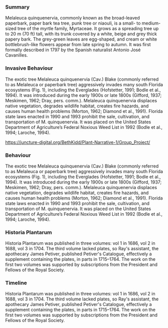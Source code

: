 <param ve-config
  title="Paper Bark Tree"
  author="Phoebe Botticelli Pohl, Sierra Roark, Beth Kidd"
  banner="https://upload.wikimedia.org/wikipedia/commons/0/02/Paperbark_Trees_in_Coombabah.png"
  layout="vertical">
  
### Summary
Melaleuca quinquenervia, commonly known as the broad-leaved paperbark, paper bark tea tree, punk tree or niaouli, is a small- to medium-sized tree of the myrtle family, Myrtaceae. It grows as a spreading tree up to 20 m (70 ft) tall, with its trunk covered by a white, beige and grey thick papery bark. The grey-green leaves are egg-shaped, and cream or white bottlebrush-like flowers appear from late spring to autumn. It was first formally described in 1797 by the Spanish naturalist Antonio José Cavanilles.
<param ve-image 
url="https://upload.wikimedia.org/wikipedia/commons/e/e0/Paperbark_%28bark%29.JPG"
label="Bark" 
description="Bark
license="CC BY-SA 3.0">

### Invasive Behaviour
The exotic tree Melaleuca quinquenervia (Cav.) Blake (commonly referred to as Melaleuca or paperbark tree) aggressively invades many south Florida ecosystems (Fig. 1), including the Everglades (Hofstetter, 1991; Bodle et al., 1994). It was introduced during the early 1900s or late 1800s (Gifford, 1937; Meskimen, 1962; Dray, pers. comm.). Melaleuca quinquenervia displaces native vegetation, degrades wildlife habitat, creates fire hazards, and causes human health problems (Morton, 1962; Diamond et al., 1991). Florida state laws enacted in 1990 and 1993 prohibit the sale, cultivation, and transportation of M. quinquenervia. It was placed on the United States Department of Agriculture’s Federal Noxious Weed List in 1992 (Bodle et al., 1994; Laroche, 1994).
<param ve-map
       center="25.78662638413672, -80.68252090059919"
       zoom="8"
       Title="Everglades, Florida">
<param ve-map-layer geojson url="Everglades.json">
     
https://juncture-digital.org/BethKidd/Plant-Narrative-1/Group_Project/

### Behaviour
The exotic tree Melaleuca quinquenervia (Cav.) Blake (commonly referred to as Melaleuca or paperbark tree) aggressively invades many south Florida ecosystems (Fig. 1), including the Everglades (Hofstetter, 1991; Bodle et al., 1994). It was introduced during the early 1900s or late 1800s (Gifford, 1937; Meskimen, 1962; Dray, pers. comm.). Melaleuca quinquenervia displaces native vegetation, degrades wildlife habitat, creates fire hazards, and causes human health problems (Morton, 1962; Diamond et al., 1991). Florida state laws enacted in 1990 and 1993 prohibit the sale, cultivation, and transportation of M. quinquenervia. It was placed on the United States Department of Agriculture’s Federal Noxious Weed List in 1992 (Bodle et al., 1994; Laroche, 1994).    
<param ve-image
  url="https://www.biodiversitylibrary.org/pageImage/58555014">

### Historia Plantarum 
Historia Plantarum was published in three volumes: vol 1 in 1686, vol 2 in 1688, vol 3 in 1704. The third volume lacked plates, so Ray's assistant, the apothecary James Petiver, published Petiver's Catalogue, effectively a supplement containing the plates, in parts in 1715–1764. The work on the first two volumes was supported by subscriptions from the President and Fellows of the Royal Society.
<param ve-iframe                                               
src="https://books.google.com/books?id=W3xDAAAAcAAJ&newbks=0&dq=ray%20historia%20plantum&pg=PA424&output=embed">

### Timeline                                                                                                          
Historia Plantarum was published in three volumes: vol 1 in 1686, vol 2 in 1688, vol 3 in 1704. The third volume lacked plates, so Ray's assistant, the apothecary James Petiver, published Petiver's Catalogue, effectively a supplement containing the plates, in parts in 1715–1764. The work on the first two volumes was supported by subscriptions from the President and Fellows of the Royal Society.
<param ve-knightlab-timeline
source="1eIQ8ZtzRcfK8AHuPcBqMNI-AQAuLnkoVsjklVtHTR6Y"
timenav-position="bottom"
hash-bookmark="false"
initial-zoom="1"
height="750">
                                                                                                               
